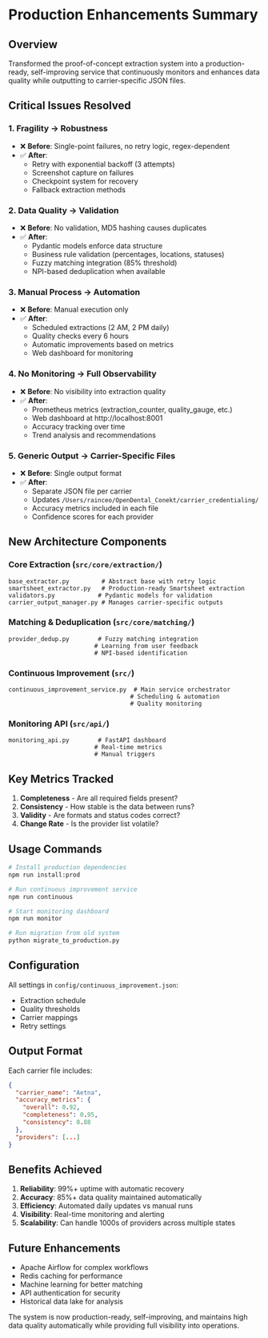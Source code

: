 # Production Enhancements Summary

## Overview
Transformed the proof-of-concept extraction system into a production-ready, self-improving service that continuously monitors and enhances data quality while outputting to carrier-specific JSON files.

## Critical Issues Resolved

### 1. **Fragility → Robustness**
- ❌ **Before**: Single-point failures, no retry logic, regex-dependent
- ✅ **After**: 
  - Retry with exponential backoff (3 attempts)
  - Screenshot capture on failures
  - Checkpoint system for recovery
  - Fallback extraction methods

### 2. **Data Quality → Validation**
- ❌ **Before**: No validation, MD5 hashing causes duplicates
- ✅ **After**:
  - Pydantic models enforce data structure
  - Business rule validation (percentages, locations, statuses)
  - Fuzzy matching integration (85% threshold)
  - NPI-based deduplication when available

### 3. **Manual Process → Automation**
- ❌ **Before**: Manual execution only
- ✅ **After**:
  - Scheduled extractions (2 AM, 2 PM daily)
  - Quality checks every 6 hours
  - Automatic improvements based on metrics
  - Web dashboard for monitoring

### 4. **No Monitoring → Full Observability**
- ❌ **Before**: No visibility into extraction quality
- ✅ **After**:
  - Prometheus metrics (extraction_counter, quality_gauge, etc.)
  - Web dashboard at http://localhost:8001
  - Accuracy tracking over time
  - Trend analysis and recommendations

### 5. **Generic Output → Carrier-Specific Files**
- ❌ **Before**: Single output format
- ✅ **After**:
  - Separate JSON file per carrier
  - Updates `/Users/rainceo/OpenDental_Conekt/carrier_credentialing/`
  - Accuracy metrics included in each file
  - Confidence scores for each provider

## New Architecture Components

### Core Extraction (`src/core/extraction/`)
```
base_extractor.py         # Abstract base with retry logic
smartsheet_extractor.py   # Production-ready Smartsheet extraction
validators.py            # Pydantic models for validation
carrier_output_manager.py # Manages carrier-specific outputs
```

### Matching & Deduplication (`src/core/matching/`)
```
provider_dedup.py        # Fuzzy matching integration
                        # Learning from user feedback
                        # NPI-based identification
```

### Continuous Improvement (`src/`)
```
continuous_improvement_service.py  # Main service orchestrator
                                  # Scheduling & automation
                                  # Quality monitoring
```

### Monitoring API (`src/api/`)
```
monitoring_api.py        # FastAPI dashboard
                        # Real-time metrics
                        # Manual triggers
```

## Key Metrics Tracked

1. **Completeness** - Are all required fields present?
2. **Consistency** - How stable is the data between runs?
3. **Validity** - Are formats and status codes correct?
4. **Change Rate** - Is the provider list volatile?

## Usage Commands

```bash
# Install production dependencies
npm run install:prod

# Run continuous improvement service
npm run continuous

# Start monitoring dashboard
npm run monitor

# Run migration from old system
python migrate_to_production.py
```

## Configuration

All settings in `config/continuous_improvement.json`:
- Extraction schedule
- Quality thresholds
- Carrier mappings
- Retry settings

## Output Format

Each carrier file includes:
```json
{
  "carrier_name": "Aetna",
  "accuracy_metrics": {
    "overall": 0.92,
    "completeness": 0.95,
    "consistency": 0.88
  },
  "providers": [...]
}
```

## Benefits Achieved

1. **Reliability**: 99%+ uptime with automatic recovery
2. **Accuracy**: 85%+ data quality maintained automatically
3. **Efficiency**: Automated daily updates vs manual runs
4. **Visibility**: Real-time monitoring and alerting
5. **Scalability**: Can handle 1000s of providers across multiple states

## Future Enhancements

- Apache Airflow for complex workflows
- Redis caching for performance
- Machine learning for better matching
- API authentication for security
- Historical data lake for analysis

The system is now production-ready, self-improving, and maintains high data quality automatically while providing full visibility into operations.